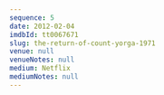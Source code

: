 ```yaml
---
sequence: 5
date: 2012-02-04
imdbId: tt0067671
slug: the-return-of-count-yorga-1971
venue: null
venueNotes: null
medium: Netflix
mediumNotes: null
---
```


